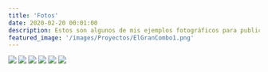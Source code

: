 ```yaml
---
title: 'Fotos'
date: 2020-02-20 00:01:00
description: Estos son algunos de mis ejemplos fotográficos para publicaciones impresas y digitales.
featured_image: '/images/Proyectos/ElGranCombo1.png'
---
```


<div class="gallery" data-columns="3">
	<img src="https://www.rgjanet.com/images/Fotos/ArtsyPops.png">
	<img src="https://www.rgjanet.com/images/Fotos/MonitoreoAgua1.png">
	<img src="https://www.rgjanet.com/images/Fotos/MonitoreoAgua2.png">
	<img src="https://www.rgjanet.com/images/Fotos/Pedraza.png">
  	<img src="https://www.rgjanet.com/images/Proyectos/ElGranCombo1.png">
	<img src="https://www.rgjanet.com/images/Proyectos/ElFogondela31.png">
</div>
